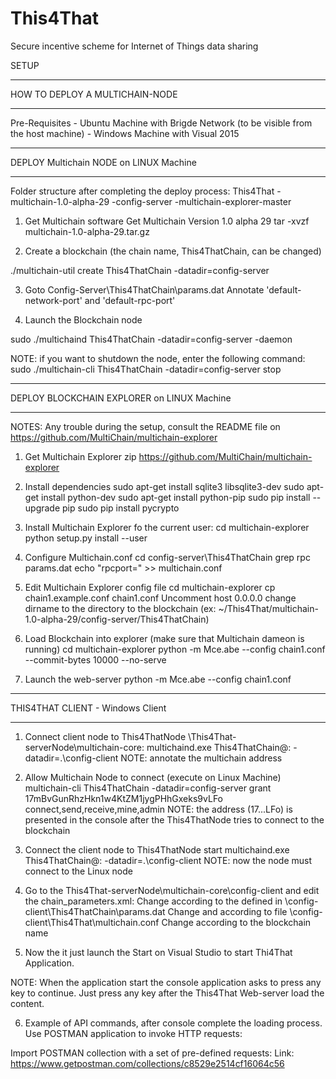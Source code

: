 # This4That
Secure incentive scheme for Internet of Things data sharing


SETUP

**************************************
HOW TO DEPLOY A MULTICHAIN-NODE
**************************************
Pre-Requisites
	- Ubuntu Machine with Brigde Network (to be visible from the host machine)
	- Windows Machine with Visual 2015

******************************
DEPLOY Multichain NODE on LINUX Machine
******************************

Folder structure after completing the deploy process:
This4That
	-multichain-1.0-alpha-29
		-config-server
	-multichain-explorer-master

1. Get Multichain software
Get Multichain Version 1.0 alpha 29
tar -xvzf multichain-1.0-alpha-29.tar.gz

2. Create a blockchain (the chain name, This4ThatChain, can be changed)

./multichain-util create This4ThatChain -datadir=config-server

3. Goto Config-Server\This4ThatChain\params.dat
	Annotate 'default-network-port' and 'default-rpc-port'

4. Launch the Blockchain node

sudo ./multichaind This4ThatChain -datadir=config-server -daemon

NOTE: if you want to shutdown the node, enter the following command:
	sudo ./multichain-cli This4ThatChain -datadir=config-server stop

******************************
DEPLOY BLOCKCHAIN EXPLORER on LINUX Machine
******************************
NOTES: Any trouble during the setup, consult the README file on https://github.com/MultiChain/multichain-explorer

1. Get Multichain Explorer zip
	https://github.com/MultiChain/multichain-explorer

2. Install dependencies
	sudo apt-get install sqlite3 libsqlite3-dev
	sudo apt-get install python-dev
	sudo apt-get install python-pip
	sudo pip install --upgrade pip
	sudo pip install pycrypto

3. Install Multichain Explorer fo the current user:
	cd multichain-explorer
	python setup.py install --user

4. Configure Multichain.conf
	cd config-server\This4ThatChain
	grep rpc params.dat
	echo "rpcport=<port>" >> multichain.conf

5. Edit Multichain Explorer config file
	cd multichain-explorer
	cp chain1.example.conf chain1.conf
	Uncomment host 0.0.0.0
	change dirname to the directory to the blockchain (ex: ~/This4That/multichain-1.0-alpha-29/config-server/This4ThatChain)

6. Load Blockchain into explorer (make sure that Multichain dameon is running)
	cd multichain-explorer
	python -m Mce.abe --config chain1.conf --commit-bytes 10000 --no-serve

7. Launch the web-server
	python -m Mce.abe --config chain1.conf

******************************
THIS4THAT CLIENT - Windows Client
******************************

1. Connect client node to This4ThatNode
	\This4That-serverNode\multichain-core:
	multichaind.exe This4ThatChain@<linuxIpAddress>:<port> -datadir=.\config-client
	NOTE: annotate the multichain address

2. Allow Multichain Node to connect (execute on Linux Machine)
	multichain-cli This4ThatChain -datadir=config-server grant 17mBvGunRhzHkn1w4KtZM1jygPHhGxeks9vLFo connect,send,receive,mine,admin
	NOTE: the address (17...LFo) is presented in the console after the This4ThatNode tries to connect to the blockchain

3. Connect the client node to This4ThatNode
	start multichaind.exe This4ThatChain@<linuxIpAddress>:<port> -datadir=.\config-client
	NOTE: now the node must connect to the Linux node

4. Go to the This4That-serverNode\multichain-core\config-client and edit the chain_parameters.xml:
	Change <port> according to the <default-rpc-port> defined in \config-client\This4ThatChain\params.dat
	Change <username> and <password> according to file \config-client\This4That\multichain.conf
	Change <ChainName> according to the blockchain name


5. Now the it just launch the Start on Visual Studio to start Thi4That Application.

NOTE: When the application start the console application asks to press any key to continue. Just press any key after the This4That Web-server
load the content.

6. Example of API commands, after console complete the loading process. Use POSTMAN application to invoke HTTP requests:

Import POSTMAN collection with a set of pre-defined requests:
Link: https://www.getpostman.com/collections/c8529e2514cf16064c56

